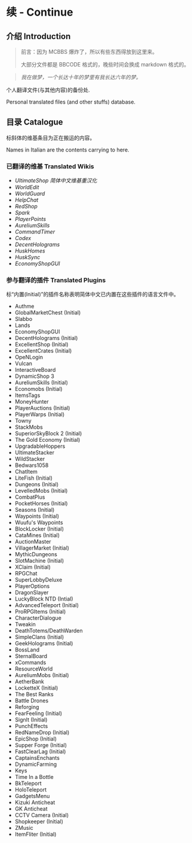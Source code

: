 # 续 - Continue

## 介绍 Introduction

> 前言：因为 MCBBS 爆炸了，所以有些东西得放到这里来。
> 
> 大部分文件都是 BBCODE 格式的，晚些时间会换成 markdown 格式的。

> *我在做梦，一个长达十年的梦里有我长达六年的梦。*


个人翻译文件(与其他内容)的备份处.

Personal translated files (and other stuffs) database.

## 目录 Catalogue

标斜体的维基条目为正在搬运的内容。

Names in Italian are the contents carrying to here.

### 已翻译的维基 Translated Wikis

- *UltimateShop 简体中文维基重汉化*
- *WorldEdit*
- *WorldGuard*
- *HelpChat*
- *RedShop*
- *Spark*
- *PlayerPoints*
- *AureliumSkills*
- *CommandTimer*
- *Codex*
- *DecentHolograms*
- *HuskHomes*
- *HuskSync*
- *EconomyShopGUI*

### 参与翻译的插件 Translated Plugins

标“内置(Initial)”的插件名称表明简体中文已内置在这些插件的语言文件中。

- Authme
- GlobalMarketChest (Initial)
- Slabbo
- Lands
- EconomyShopGUI
- DecentHolograms (Initial)
- ExcellentShop (Initial)
- ExcellentCrates (Initial)
- OpeNLogin
- Vulcan
- InteractiveBoard
- DynamicShop 3
- AureliumSkills (Initial)
- Economobs (Initial)
- ItemsTags
- MoneyHunter
- PlayerAuctions (Initial)
- PlayerWarps (Initial)
- Towny
- StackMobs
- SuperiorSkyBlock 2 (Initial)
- The Gold Economy (Initial)
- UpgradableHoppers
- UltimateStacker
- WildStacker
- Bedwars1058
- ChatItem
- LiteFish (Initial)
- Dungeons (Initial)
- LevelledMobs (Initial)
- CombatPlus
- PocketHorses (Initial)
- Seasons (Initial)
- Waypoints (Initial)
- Wuufu's Waypoints
- BlockLocker (Initial)
- CataMines (Initial)
- AuctionMaster
- VillagerMarket (Initial)
- MythicDungeons
- SlotMachine (Initial)
- XClaim (Initial)
- RPGChat
- SuperLobbyDeluxe
- PlayerOptions
- DragonSlayer
- LuckyBlock NTD (Intial)
- AdvancedTeleport (Initial)
- ProRPGItems (Initial)
- CharacterDialogue
- Tweakin
- DeathTotems/DeathWarden
- SimpleClans (Initial)
- GeekHolograms (Initial)
- BossLand
- SternalBoard
- xCommands
- ResourceWorld
- AureliumMobs (Initial)
- AetherBank
- LocketteX (Initial)
- The Best Ranks
- Battle Drones
- Reforging
- FearFeeling (Initial)
- SignIt (Initial)
- PunchEffects
- RedNameDrop (Initial)
- EpicShop (Initial)
- Supper Forge (Initial)
- FastClearLag (Initial)
- CaptainsEnchants
- DynamicFarming
- Keys
- Time In a Bottle
- BkTeleport
- HoloTeleport
- GadgetsMenu
- Kizuki Anticheat
- GK Anticheat
- CCTV Camera (Initial)
- Shopkeeper (Initial)
- ZMusic
- ItemFliter (Initial)
